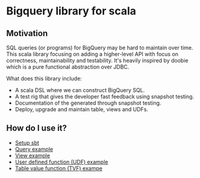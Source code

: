 # Bigquery library for scala

## Motivation

SQL queries (or programs) for BigQuery may be hard to maintain over time. This scala library focusing on 
adding a higher-level API with focus on correctness, maintainability and testability. It's heavily inspired by
doobie which is a pure functional abstraction over JDBC.  

What does this library include:
- A scala DSL where we can construct BigQuery SQL.
- A test rig that gives the developer fast feedback using snapshot testing.
- Documentation of the generated through snapshot testing.
- Deploy, upgrade and maintain table, views and UDFs.


## How do I use it?

- [Setup sbt](./docs/sbt_setup.md)
- [Query example](./docs/example_query.md)
- [View example](./docs/example_view.md)
- [User defined function (UDF) example](./docs/example_udf.md)
- [Table value function (TVF) exampe](./docs/example_tvf.md)
